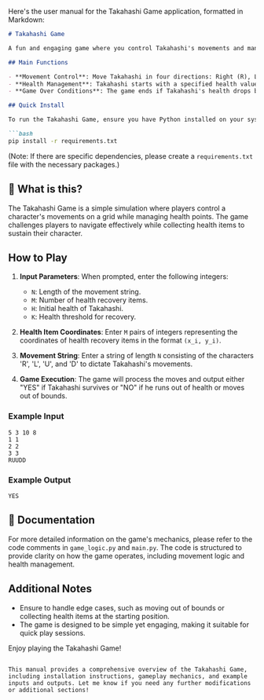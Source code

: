 Here's the user manual for the Takahashi Game application, formatted in Markdown:

```markdown
# Takahashi Game

A fun and engaging game where you control Takahashi's movements and manage his health as he navigates through a grid.

## Main Functions

- **Movement Control**: Move Takahashi in four directions: Right (R), Left (L), Up (U), and Down (D).
- **Health Management**: Takahashi starts with a specified health value and can recover health by collecting health items located at specific coordinates.
- **Game Over Conditions**: The game ends if Takahashi's health drops below zero or if he attempts to move out of bounds.

## Quick Install

To run the Takahashi Game, ensure you have Python installed on your system. You can install the necessary dependencies using pip:

```bash
pip install -r requirements.txt
```

(Note: If there are specific dependencies, please create a `requirements.txt` file with the necessary packages.)

## 🤔 What is this?

The Takahashi Game is a simple simulation where players control a character's movements on a grid while managing health points. The game challenges players to navigate effectively while collecting health items to sustain their character.

## How to Play

1. **Input Parameters**: When prompted, enter the following integers:
   - `N`: Length of the movement string.
   - `M`: Number of health recovery items.
   - `H`: Initial health of Takahashi.
   - `K`: Health threshold for recovery.

2. **Health Item Coordinates**: Enter `M` pairs of integers representing the coordinates of health recovery items in the format `(x_i, y_i)`.

3. **Movement String**: Enter a string of length `N` consisting of the characters 'R', 'L', 'U', and 'D' to dictate Takahashi's movements.

4. **Game Execution**: The game will process the moves and output either "YES" if Takahashi survives or "NO" if he runs out of health or moves out of bounds.

### Example Input

```
5 3 10 8
1 1
2 2
3 3
RUUDD
```

### Example Output

```
YES
```

## 📖 Documentation

For more detailed information on the game's mechanics, please refer to the code comments in `game_logic.py` and `main.py`. The code is structured to provide clarity on how the game operates, including movement logic and health management.

## Additional Notes

- Ensure to handle edge cases, such as moving out of bounds or collecting health items at the starting position.
- The game is designed to be simple yet engaging, making it suitable for quick play sessions.

Enjoy playing the Takahashi Game!
```

This manual provides a comprehensive overview of the Takahashi Game, including installation instructions, gameplay mechanics, and example inputs and outputs. Let me know if you need any further modifications or additional sections!